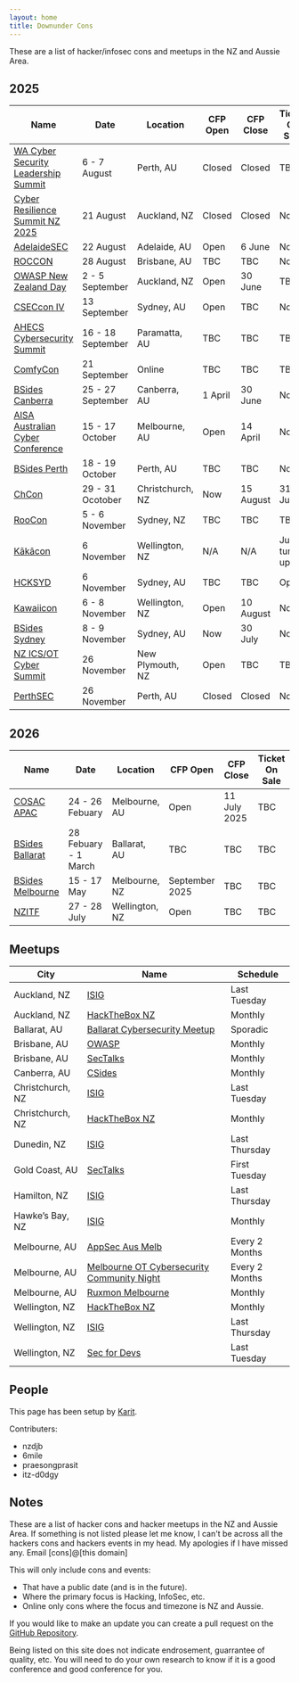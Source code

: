 ```yaml
---
layout: home
title: Downunder Cons
---
```


These are a list of hacker/infosec cons and meetups in the NZ and Aussie Area.

## 2025

| Name | Date | Location | CFP Open | CFP Close | Ticket On Sale |
| ---- | ---- | -------- | -------- | --------- | -------------- |
| [WA Cyber Security Leadership Summit](https://biapac.com/events/wa-cyber-leadership-summit) | 6 - 7 August | Perth, AU | Closed | Closed | TBC |
| [Cyber Resilience Summit NZ 2025](https://forefrontevents.co/event/cyber-resilience-summit-nz-2025/) | 21 August | Auckland, NZ | Closed | Closed | Now |
| [AdelaideSEC](https://aisasecuritydays.com.au/adelaidesec) | 22 August | Adelaide, AU | Open | 6 June | Now |
| [ROCCON](https://www.realmsofcyber.com/) | 28 August | Brisbane, AU | TBC | TBC | Now |
| [OWASP New Zealand Day](https://appsec.org.nz/conference/) | 2 - 5 September | Auckland, NZ | Open | 30 June | TBC |
| [CSECcon IV](https://cseccon.utscyber.org/) | 13 September | Sydney, AU | Open | TBC | Now |
| [AHECS Cybersecurity Summit](https://www.ahecs.edu.au/events/ahecs-2025-cybersecurity-summit/) | 16 - 18 September | Paramatta, AU | TBC | TBC | TBC |
| [ComfyCon](https://au.comfycon.rocks/) | 21 September | Online | TBC | TBC | TBC |
| [BSides Canberra](https://www.bsidesau.com.au/) | 25 - 27 September | Canberra, AU | 1 April | 30 June | Now |
| [AISA Australian Cyber Conference](https://www.cyberconference.com.au/) | 15 - 17 October | Melbourne, AU | Open | 14 April | Now |
| [BSides Perth](https://bsidesperth.com.au/) | 18 - 19 October | Perth, AU | TBC | TBC | Now |
| [ChCon](https://2025.chcon.nz/) | 29 - 31 Ocotober | Christchurch, NZ | Now | 15 August | 31 July |
| [RooCon](https://x.com/RooCon_AU) | 5 - 6 November | Sydney, NZ | TBC | TBC | TBC |
| [Kākācon](https://www.kākācon.nz/) | 6 November | Wellington, NZ | N/A | N/A | Just turn up |
| [HCKSYD](https://www.hack.sydney/) | 6 November | Sydney, AU | TBC | TBC | Open |
| [Kawaiicon](https://kawaiicon.org/) | 6 - 8 November | Wellington, NZ | Open | 10 August | Now |
| [BSides Sydney](https://www.bsides.sydney/) | 8 - 9 November | Sydney, AU | Now | 30 July | Now |
| [NZ ICS/OT Cyber Summit](https://icscyber.org.nz/) | 26 November | New Plymouth, NZ | Open | TBC | TBC |
| [PerthSEC](https://aisasecuritydays.com.au/perthsec) | 26 November | Perth, AU | Closed | Closed | Now |

## 2026

| Name | Date | Location | CFP Open | CFP Close | Ticket On Sale |
| ---- | ---- | -------- | -------- | --------- | -------------- |
| [COSAC APAC](https://cosac.net/apac/) | 24 - 26 Febuary | Melbourne, AU | Open | 11 July 2025 | TBC |
| [BSides Ballarat](https://federation.edu.au/icsl/icsl-conferences/bsides-ballarat-2026) | 28 Febuary - 1 March | Ballarat, AU | TBC | TBC | TBC |
| [BSides Melbourne](https://www.bsidesmelbourne.com/) | 15 - 17 May | Melbourne, NZ | September 2025 | TBC | TBC |
| [NZITF](https://nzitf.org.nz/conference-details) | 27 - 28 July | Wellington, NZ | Open | TBC | TBC |

## Meetups

| City | Name | Schedule |
| ---- | ---- | -------- |
| Auckland, NZ | [ISIG](https://isig.org.nz/) | Last Tuesday |
| Auckland, NZ | [HackTheBox NZ](https://www.meetup.com/hack-the-box-meetup-new-zealand/) | Monthly |
| Ballarat, AU | [Ballarat Cybersecurity Meetup](https://federation.edu.au/icsl/icsl-conferences/cybersecurity-meetup) | Sporadic | 
| Brisbane, AU | [OWASP](https://www.meetup.com/brisbane-owasp-meetup-group/) | Monthly |
| Brisbane, AU | [SecTalks](https://www.meetup.com/SecTalks-Brisbane/) | Monthly |
| Canberra, AU | [CSides](https://www.bsidesau.com.au/csides.html) | Monthly |
| Christchurch, NZ | [ISIG](https://www.meetup.com/isig-christchurch-nz/) | Last Tuesday |
| Christchurch, NZ | [HackTheBox NZ](https://www.meetup.com/hack-the-box-meetup-christchurch-nz/) | Monthly |
| Dunedin, NZ | [ISIG](https://isig.org.nz/) | Last Thursday |
| Gold Coast, AU | [SecTalks](https://www.meetup.com/sectalks-goldcoast/) | First Tuesday |
| Hamilton, NZ | [ISIG](https://isig.org.nz/) | Last Thursday |
| Hawke’s Bay, NZ | [ISIG](https://isig.org.nz/) | Monthly |
| Melbourne, AU | [AppSec Aus Melb](https://www.meetup.com/appsec-australia/) | Every 2 Months |
| Melbourne, AU | [Melbourne OT Cybersecurity Community Night](https://www.meetup.com/melbourne-ot-cybersecurity/) | Every 2 Months |
| Melbourne, AU | [Ruxmon Melbourne](https://www.meetup.com/ruxmon/) | Monthly |
| Wellington, NZ | [HackTheBox NZ](https://www.meetup.com/hack-the-box-meetup-new-zealand/) | Monthly |
| Wellington, NZ | [ISIG](https://isig.org.nz/) | Last Thursday |
| Wellington, NZ | [Sec for Devs](https://www.meetup.com/sec-for-devs/) | Last Tuesday |



## People
This page has been setup by [Karit](https://www.karit.nz/).

Contributers:
* nzdjb
* 6mile
* praesongprasit
* itz-d0dgy

## Notes
These are a list of hacker cons and hacker meetups in the NZ and Aussie Area. If something is not listed please let me know, I can't be across all the hackers cons and hackers events in my head. My apologies if I have missed any. Email [cons]@[this domain]

This will only include cons and events:
* That have a public date (and is in the future).
* Where the primary focus is Hacking, InfoSec, etc.
* Online only cons where the focus and timezone is NZ and Aussie.

If you would like to make an update you can create a pull request on the [GitHub Repository](https://github.com/nzkarit/downundercons).

Being listed on this site does not indicate endrosement, guarrantee of quality, etc. You will need to do your own research to know if it is a good conference and good conference for you.
